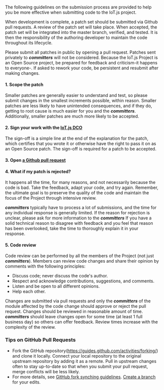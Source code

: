 The following guidelines on the submission process are provided to help you be more effective when submitting code to the IoT.js project.

When development is complete, a patch set should be submitted via Github pull requests. A review of the patch set will take place. When accepted, the patch set will be integrated into the master branch, verified, and tested. It is then the responsibility of the authoring developer to maintain the code throughout its lifecycle.

Please submit all patches in public by opening a pull request. Patches sent privately to **_committers_** will not be considered. Because the IoT.js Project is an Open Source project, be prepared for feedback and criticism-it happens to everyone-. If asked to rework your code, be persistent and resubmit after making changes.

#### 1. Scope the patch

Smaller patches are generally easier to understand and test, so please submit changes in the smallest increments possible, within reason. Smaller patches are less likely to have unintended consequences, and if they do, getting to root cause is much easier for you and the **_committers_**. Additionally, smaller patches are much more likely to be accepted.

#### 2. Sign your work with the [IoT.js DCO](https://github.com/Samsung/IoT.js/wiki/IoT.js-Developer's-Certificate-of-Origin-1.0)

The sign-off is a simple line at the end of the explanation for the patch, which certifies that you wrote it or otherwise have the right to pass it on as an Open Source patch. The  sign-off is required for a patch to be accepted.

#### 3. Open [a Github pull request](https://guides.github.com/activities/hello-world/#pr)

#### 4. What if my patch is rejected?

It happens all the time, for many reasons, and not necessarily because the code is bad. Take the feedback, adapt your code, and try again. Remember, the ultimate goal is to preserve the quality of the code and maintain the focus of the Project through intensive review.

**_committers_** typically have to process a lot of submissions, and the time for any individual response is generally limited. If the reason for rejection is unclear, please ask for more information to the **_committers_**
If you have a solid technical reason to disagree with feedback and you feel that reason has been overlooked, take the time to thoroughly explain it in your response.

#### 5. Code review

Code review can be performed by all the members of the Project (not just **_committers_**). Members can review code changes and share their opinion by comments with the following principles:
* Discuss code; never discuss the code's author.
* Respect and acknowledge contributions, suggestions, and comments.
* Listen and be open to all different opinions.
* Help each other.

Changes are submitted via pull requests and only the **_committers_** of the module affected by the code change should approve or reject the pull request.
Changes should be reviewed in reasonable amount of time. **_committers_** should leave changes open for some time (at least 1 full business day) so others can offer feedback. Review times increase with the complexity of the review.

### Tips on GitHub Pull Requests
* Fork the GitHub repository(https://guides.github.com/activities/forking/) and clone it locally.
Connect your local repository to the original upstream repository by adding it as a remote.
Pull in upstream changes often to stay up-to-date so that when you submit your pull request, merge conflicts will be less likely.
* For more details, see [GitHub fork synching guidelines](https://help.github.com/articles/syncing-a-fork/).
[Create a branch](https://guides.github.com/introduction/flow/) for your edits.